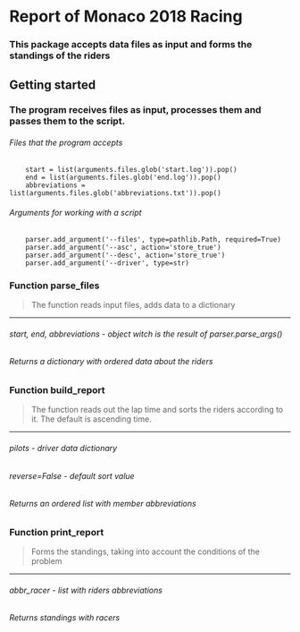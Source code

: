# Report of Monaco 2018 Racing
### This package accepts data files as input and forms the standings of the riders
## Getting started
### The program receives files as input, processes them and passes them to the script.
###### Files that the program accepts
``` 
    start = list(arguments.files.glob('start.log')).pop()
    end = list(arguments.files.glob('end.log')).pop() 
    abbreviations = list(arguments.files.glob('abbreviations.txt')).pop() 
```
###### Arguments for working with a script
```
    parser.add_argument('--files', type=pathlib.Path, required=True)
    parser.add_argument('--asc', action='store_true')
    parser.add_argument('--desc', action='store_true')
    parser.add_argument('--driver', type=str)
```
### Function parse_files
> The function reads input files, adds data to a dictionary
---
###### start, end, abbreviations - object witch is the result of parser.parse_args()

###### Returns a dictionary with ordered data about the riders
### Function build_report
> The function reads out the lap time and sorts the riders according to it. The default is ascending time.
---
###### pilots - driver data dictionary
###### reverse=False - default sort value

###### Returns an ordered list with member abbreviations
### Function print_report
> Forms the standings, taking into account the conditions of the problem
---
###### abbr_racer - list with riders abbreviations

###### Returns standings with racers